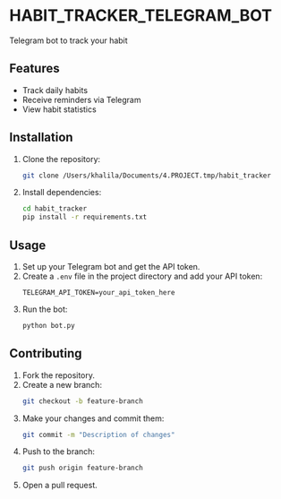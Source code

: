 # HABIT_TRACKER_TELEGRAM_BOT
Telegram bot to track your habit

## Features
- Track daily habits
- Receive reminders via Telegram
- View habit statistics

## Installation
1. Clone the repository:
    ```bash
    git clone /Users/khalila/Documents/4.PROJECT.tmp/habit_tracker
    ```
2. Install dependencies:
    ```bash
    cd habit_tracker
    pip install -r requirements.txt
    ```

## Usage
1. Set up your Telegram bot and get the API token.
2. Create a `.env` file in the project directory and add your API token:
    ```
    TELEGRAM_API_TOKEN=your_api_token_here
    ```
3. Run the bot:
    ```bash
    python bot.py
    ```

## Contributing
1. Fork the repository.
2. Create a new branch:
    ```bash
    git checkout -b feature-branch
    ```
3. Make your changes and commit them:
    ```bash
    git commit -m "Description of changes"
    ```
4. Push to the branch:
    ```bash
    git push origin feature-branch
    ```
5. Open a pull request.

